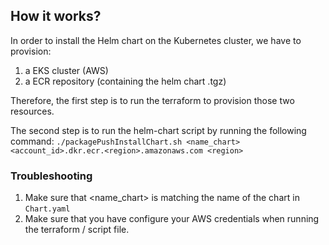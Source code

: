 ## How it works?

In order to install the Helm chart on the Kubernetes cluster, we have to provision:
1. a EKS cluster (AWS)
2. a ECR repository (containing the helm chart .tgz)

Therefore, the first step is to run the terraform to provision those two resources.

The second step is to run the helm-chart script by running the following command:
```./packagePushInstallChart.sh <name_chart> <account_id>.dkr.ecr.<region>.amazonaws.com <region>```

### Troubleshooting
1. Make sure that <name_chart> is matching the name of the chart in `Chart.yaml`
2. Make sure that you have configure your AWS credentials when running the terraform / script file.